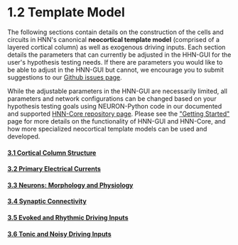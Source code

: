 <!--
# Title: 1.2 Template Model
# Updated: 2024-11-14
#
# Contributors:
    # Dylan Daniels
-->

<!-- compare original: https://hnn.brown.edu/under-the-hood/ -->

# 1.2 Template Model

The following sections contain details on the construction of the cells
and circuits in HNN's canonical **neocortical template model**
(comprised of a layered cortical column) as well as exogenous driving
inputs. Each section details the parameters that can currently be
adjusted in the HHN-GUI for the user's hypothesis testing needs. If
there are parameters you would like to be able to adjust in the HNN-GUI
but cannot, we encourage you to submit suggestions to our [Github issues
page](https://github.com/jonescompneurolab/hnn/issues).

While the adjustable parameters in the HNN-GUI are necessarily limited,
all parameters and network configurations can be changed based on your
hypothesis testing goals using NEURON-Python code in our documented and
supported [HNN-Core repository
page](https://github.com/jonescompneurolab/hnn-core). Please see
the ["Getting Started"](https://hnn.brown.edu/getting-started/) page
for more details on the functionality of HNN-GUI and HNN-Core, and how
more specialized neocortical template models can be used and developed.

#### [3.1 Cortical Column Structure](../03_model_assumptions/cortical_column_structure.html)
#### [3.2 Primary Electrical Currents](../03_model_assumptions/primary_electric_currents.html)
#### [3.3 Neurons: Morphology and Physiology](../03_model_assumptions/neurons_morphology_and_physiology.html)
#### [3.4 Synaptic Connectivity](../03_model_assumptions/synaptic_connectivity.html)
#### [3.5 Evoked and Rhythmic Driving Inputs](../03_model_assumptions/evoked_and_rhythmic_driving_inputs.html)
#### [3.6 Tonic and Noisy Driving Inputs](../03_model_assumptions/tonic_and_noisy_driving_inputs.html)
